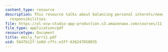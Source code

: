 ```yaml
---
content_type: resource
description: This resource talks about balancing personal interets/needs with social
  responsibilities.
file: https://ol-ocw-studio-app-production.s3.amazonaws.com/courses/11-941-disaster-vulnerability-and-resilience-spring-2005/5647b12f1e0dcffce3ff636247858035_emily_farr11.pdf
file_type: application/pdf
resourcetype: Document
title: emily_farr11.pdf
uid: 5647b12f-1e0d-cffc-e3ff-636247858035
---
```

